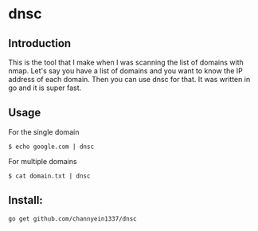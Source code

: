 # dnsc

## Introduction
This is the tool that I make when I was scanning the list of domains with nmap. Let's say you have a list of domains and  you want to know the IP address of each domain. Then you can use dnsc for that. It was written in go and it is super fast.

## Usage 

For the single domain
```
$ echo google.com | dnsc
```
For multiple domains 
```
$ cat domain.txt | dnsc
```

## Install:

```
go get github.com/channyein1337/dnsc
```

